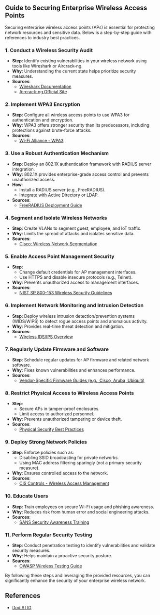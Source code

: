 ## Guide to Securing Enterprise Wireless Access Points  
Securing enterprise wireless access points (APs) is essential for protecting network resources and sensitive data. Below is a step-by-step guide with references to industry best practices.  

### 1. Conduct a Wireless Security Audit  
   - **Step**: Identify existing vulnerabilities in your wireless network using tools like Wireshark or Aircrack-ng.  
   - **Why**: Understanding the current state helps prioritize security measures.  
   - **Sources**:  
     - [Wireshark Documentation](https://www.wireshark.org/docs/)  
     - [Aircrack-ng Official Site](https://www.aircrack-ng.org/)  

### 2. Implement WPA3 Encryption  
   - **Step**: Configure all wireless access points to use WPA3 for authentication and encryption.  
   - **Why**: WPA3 offers stronger security than its predecessors, including protections against brute-force attacks.  
   - **Sources**:  
     - [Wi-Fi Alliance - WPA3](https://www.wi-fi.org/discover-wi-fi/security)  

### 3. Use a Robust Authentication Mechanism  
   - **Step**: Deploy an 802.1X authentication framework with RADIUS server integration.  
   - **Why**: 802.1X provides enterprise-grade access control and prevents unauthorized access.  
   - **How**:  
     - Install a RADIUS server (e.g., FreeRADIUS).  
     - Integrate with Active Directory or LDAP.  
   - **Sources**:  
     - [FreeRADIUS Deployment Guide](https://freeradius.org/doc/)  

### 4. Segment and Isolate Wireless Networks  
   - **Step**: Create VLANs to segment guest, employee, and IoT traffic.  
   - **Why**: Limits the spread of attacks and isolates sensitive data.  
   - **Sources**:  
     - [Cisco: Wireless Network Segmentation](https://www.cisco.com/)  

### 5. Enable Access Point Management Security  
   - **Step**:  
     - Change default credentials for AP management interfaces.  
     - Use HTTPS and disable insecure protocols (e.g., Telnet).  
   - **Why**: Prevents unauthorized access to management interfaces.  
   - **Sources**:  
     - [NIST SP 800-153 Wireless Security Guidelines](https://csrc.nist.gov/publications/detail/sp/800-153/final)  

### 6. Implement Network Monitoring and Intrusion Detection  
   - **Step**: Deploy wireless intrusion detection/prevention systems (WIDS/WIPS) to detect rogue access points and anomalous activity.  
   - **Why**: Provides real-time threat detection and mitigation.  
   - **Sources**:  
     - [Wireless IDS/IPS Overview](https://www.sans.org/white-papers/)  

### 7. Regularly Update Firmware and Software  
   - **Step**: Schedule regular updates for AP firmware and related network software.  
   - **Why**: Fixes known vulnerabilities and enhances performance.  
   - **Sources**:  
     - [Vendor-Specific Firmware Guides (e.g., Cisco, Aruba, Ubiquiti)](https://www.arubanetworks.com/)  

### 8. Restrict Physical Access to Wireless Access Points  
   - **Step**:  
     - Secure APs in tamper-proof enclosures.  
     - Limit access to authorized personnel.  
   - **Why**: Prevents unauthorized tampering or device theft.  
   - **Sources**:  
     - [Physical Security Best Practices](https://www.nist.gov/)  

### 9. Deploy Strong Network Policies  
   - **Step**: Enforce policies such as:  
     - Disabling SSID broadcasting for private networks.  
     - Using MAC address filtering sparingly (not a primary security measure).  
   - **Why**: Ensures controlled access to the network.  
   - **Sources**:  
     - [CIS Controls - Wireless Access Management](https://www.cisecurity.org/controls/)  

### 10. Educate Users  
   - **Step**: Train employees on secure Wi-Fi usage and phishing awareness.  
   - **Why**: Reduces risk from human error and social engineering attacks.  
   - **Sources**:  
     - [SANS Security Awareness Training](https://www.sans.org/security-awareness-training/)  

### 11. Perform Regular Security Testing  
   - **Step**: Conduct penetration testing to identify vulnerabilities and validate security measures.  
   - **Why**: Helps maintain a proactive security posture.  
   - **Sources**:  
     - [OWASP Wireless Testing Guide](https://owasp.org/www-project-mobile-security-testing-guide/)  

By following these steps and leveraging the provided resources, you can significantly enhance the security of your enterprise wireless network.  



## References  
- [Dod STIG](https://www.stigviewer.com/stig/network_wlan_ap-ig_management/)  